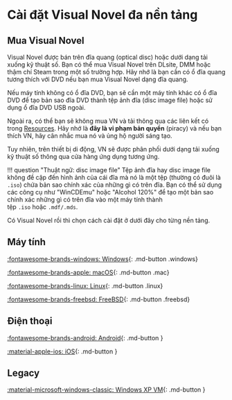 # Cài đặt Visual Novel đa nền tảng 

<h2> Mua Visual Novel </h2>

Visual Novel được bán trên đĩa quang (optical disc) hoặc dưới dạng tải xuống kỹ thuật số. Bạn có thể mua Visual Novel trên DLsite, DMM hoặc thậm chí Steam trong một số trường hợp. Hãy nhớ là bạn cần có ổ đĩa quang tương thích với DVD nếu bạn mua Visual Novel dạng đĩa quang.

Nếu máy tính không có ổ đĩa DVD, bạn sẽ cần một máy tính khác có ổ đĩa DVD để tạo bản sao đĩa DVD thành tệp ảnh đĩa (disc image file) hoặc sử dụng ổ đĩa DVD USB ngoài.

Ngoài ra, có thể bạn sẽ không mua VN và tải thông qua các liên kết có trong [Resources](https://learnjapanese.moe/resources). Hãy nhớ là **đây là vi phạm bản quyền** (piracy) và nếu bạn thích VN, hãy cân nhắc mua nó và ủng hộ người sáng tạo.

Tuy nhiên, trên thiết bị di động, VN sẽ được phân phối dưới dạng tải xuống kỹ thuật số thông qua cửa hàng ứng dụng tương ứng.

!!! question "Thuật ngữ: disc image file"
	Tệp ảnh đĩa hay disc image file không đề cập đến hình ảnh của cái đĩa mà nó là một tệp (thường có đuôi là `.iso`) chứa bản sao chính xác của những gì có trên đĩa. Bạn có thể sử dụng các công cụ như "WinCDEmu" hoặc "Alcohol 120%" để tạo một bản sao chính xác những gì có trên đĩa vào một máy tính thành tệp `.iso` hoặc `.mdf/.mds`.


Có Visual Novel rồi thì chọn cách cài đặt ở dưới đây cho từng nền tảng.

<h2>Máy tính</h2>  

[:fontawesome-brands-windows: Windows](vn-win.md){: .md-button .windows}

[:fontawesome-brands-apple: macOS](vn-mac.md){: .md-button .mac}	

[:fontawesome-brands-linux: Linux](vn-linux.md){: .md-button .linux}  

[:fontawesome-brands-freebsd: FreeBSD](vn-bsd.md){: .md-button .freebsd}

<h2>Điện thoại</h2>  

[:fontawesome-brands-android: Android](vn-android.md){: .md-button } 	

[:material-apple-ios: iOS](vn-ios.md){: .md-button }  

<h2>Legacy</h2>  

[:material-microsoft-windows-classic: Windows XP VM](vn-winxp.md){: .md-button } 


 





